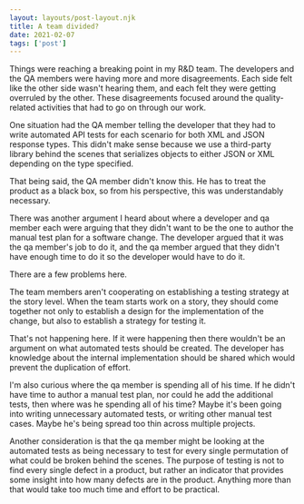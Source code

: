 ```yaml
---
layout: layouts/post-layout.njk
title: A team divided?
date: 2021-02-07
tags: ['post']
---
```


Things were reaching a breaking point in my R&D team. The developers and the QA members were having more and more disagreements. <!-- Excerpt Start -->Each side felt like the other side wasn't hearing them<!-- Excerpt End -->, and each felt they were getting overruled by the other. These disagreements focused around the quality-related activities that had to go on through our work.

One situation had the QA member telling the developer that they had to write automated API tests for each scenario for both XML and JSON response types. This didn't make sense because we use a third-party library behind the scenes that serializes objects to either JSON or XML depending on the type specified.

That being said, the QA member didn't know this. He has to treat the product as a black box, so from his perspective, this was understandably necessary.

There was another argument I heard about where a developer and qa member each were arguing that they didn't want to be the one to author the manual test plan for a software change. The developer argued that it was the qa member's job to do it, and the qa member argued that they didn't have enough time to do it so the developer would have to do it.

There are a few problems here.

The team members aren't cooperating on establishing a testing strategy at the story level. When the team starts work on a story, they should come together not only to establish a design for the implementation of the change, but also to establish a strategy for testing it.

That's not happening here. If it were happening then there wouldn't be an argument on what automated tests should be created. The developer has knowledge about the internal implementation should be shared which would prevent the duplication of effort.

I'm also curious where the qa member is spending all of his time. If he didn't have time to author a manual test plan, nor could he add the additional tests, then where was he spending all of his time? Maybe it's been going into writing unnecessary automated tests, or writing other manual test cases. Maybe he's being spread too thin across multiple projects.

Another consideration is that the qa member might be looking at the automated tests as being necessary to test for every single permutation of what could be broken behind the scenes. The purpose of testing is not to find every single defect in a product, but rather an indicator that provides some insight into how many defects are in the product. Anything more than that would take too much time and effort to be practical.
